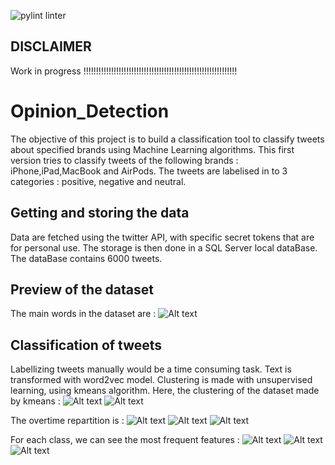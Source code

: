![pylint linter](https://github.com/dakaiss28/Opinion_Detection/actions/workflows/pylint.yml/badge.svg)


## DISCLAIMER
Work in progress !!!!!!!!!!!!!!!!!!!!!!!!!!!!!!!!!!!!!!!!!!!!!!!!!!!!!!!!!!!!!

# Opinion_Detection

The objective of this project is to build a classification tool to classify tweets about specified brands using Machine Learning algorithms. 
This first version tries to classify tweets of the following brands : iPhone,iPad,MacBook and AirPods. 
The tweets are labelised in to 3 categories : positive, negative and neutral. 

## Getting and storing the data
Data are fetched using the twitter API, with specific secret tokens that are for personal use. 
The storage is then done in a SQL Server local dataBase. 
The dataBase contains 6000 tweets.

## Preview of the dataset
The main words in the dataset are : 
![Alt text](plots/cloud.png)

## Classification of tweets
Labellizing tweets manually would be a time consuming task.
Text is transformed with word2vec model.
Clustering is made with unsupervised learning, using kmeans algorithm. 
Here, the clustering of the dataset made by kmeans : 
![Alt text](plots/labelDistribution.png)
![Alt text](plots/distributionCount.png)

The overtime repartition is :
![Alt text](plots/overtimeRepartition0.png)
![Alt text](plots/overtimeRepartition1.png)
![Alt text](plots/overtimeRepartition2.png)

For each class, we can see the most frequent features : 
![Alt text](plots/frequentWords0.png)
![Alt text](plots/frequentWords1.png)
![Alt text](plots/frequentWords2.png)

